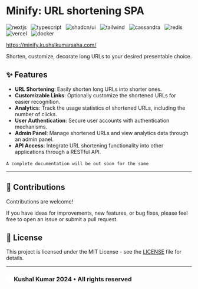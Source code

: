 # Minify: URL shortening SPA

<img style="height:25px" title="nextjs" src="https://github.com/marwin1991/profile-technology-icons/assets/136815194/5f8c622c-c217-4649-b0a9-7e0ee24bd704"/> &nbsp;
<img style="height:26px" title="typescript" src="https://user-images.githubusercontent.com/25181517/183890598-19a0ac2d-e88a-4005-a8df-1ee36782fde1.png"/> &nbsp;
<img style="height:25px" title="shadcn/ui" src="https://avatars.githubusercontent.com/u/139895814?s=200&v=4"/> &nbsp;
<img style="height:24px" title="tailwind" src="https://user-images.githubusercontent.com/25181517/202896760-337261ed-ee92-4979-84c4-d4b829c7355d.png"/> &nbsp;
<img style="height:24px" title="cassandra" src="https://user-images.githubusercontent.com/25181517/183893668-d45b89f9-bd9f-4143-b61a-7db9ac6bbd5e.png"/> &nbsp;
<img style="height:25px" title="redis" src="https://user-images.githubusercontent.com/25181517/182884894-d3fa6ee0-f2b4-4960-9961-64740f533f2a.png"/> &nbsp;
<img style="height:25px" title="vercel" src="https://assets.vercel.com/image/upload/front/favicon/vercel/180x180.png"/> &nbsp;
<img style="height:25px" title="docker" src="https://user-images.githubusercontent.com/25181517/117207330-263ba280-adf4-11eb-9b97-0ac5b40bc3be.png"/> &nbsp;
      
https://minify.kushalkumarsaha.com/

Shorten, customize, decorate long URLs to your desired presentable choice.

## :sparkles: Features

- **URL Shortening**: Easily shorten long URLs into shorter ones.
- **Customizable Links**: Optionally customize the shortened URLs for easier recognition.
- **Analytics**: Track the usage statistics of shortened URLs, including the number of clicks.
- **User Authentication**: Secure user accounts with authentication mechanisms.
- **Admin Panel**: Manage shortened URLs and view analytics data through an admin panel.
- **API Access**: Integrate URL shortening functionality into other applications through a RESTful API.

`A complete documentation will be out soon for the same`

<hr>

## :handshake: Contributions

Contributions are welcome! 

If you have ideas for improvements, new features, or bug fixes, please feel free to open an issue or submit a pull request.

## :book: License

This project is licensed under the MIT License - see the <a href=''>LICENSE</a> file for details.

<hr>

<h3><img title="Kushal-Kumar" width="17" src="https://github.com/bcd-kushal/bcd-kushal/blob/main/icons/dark/filled/kushalkumar_bg_dark.png"/>&nbsp;Kushal Kumar 2024 • All rights reserved </h3>
